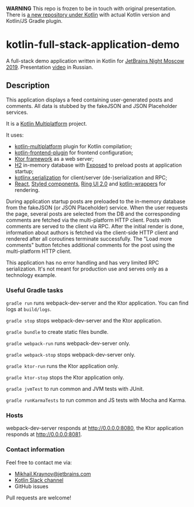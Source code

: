 **WARNING** This repo is frozen to be in touch with original presentation. There is [a new repository under Kotlin](https://github.com/Kotlin/kotlin-full-stack-application-demo) with actual Kotlin version and Kotlin/JS Gradle plugin.

# kotlin-full-stack-application-demo

A full-stack demo application written in Kotlin for [JetBrains Night Moscow 2019](https://info.jetbrains.com/jetbrains-night-moscow-2019).
Presentation [video](https://www.youtube.com/watch?v=SsREyo6DlTg) in Russian.

## Description

This application displays a feed containing user-generated posts and comments. All data is stubbed by the fakeJSON and JSON Placeholder services.

It is a [Kotlin Multiplatform](https://kotlinlang.org/docs/reference/multiplatform.html) project.

It uses:
- [kotlin-multiplatform](https://github.com/JetBrains/kotlin/blob/770a2e3f2d337b84f72dd574d6564913e065b58d/libraries/tools/kotlin-gradle-plugin/src/main/kotlin/org/jetbrains/kotlin/gradle/plugin/KotlinMultiplatformPlugin.kt) plugin for Kotlin compilation;
- [kotlin-frontend-plugin](https://github.com/Kotlin/kotlin-frontend-plugin) for frontend configuration;
- [Ktor framework](https://ktor.io) as a web server;
- [H2](http://www.h2database.com/html/main.html) in-memory database with [Exposed](https://github.com/JetBrains/Exposed) to preload posts at application startup;
- [kotlinx.serialization](https://github.com/Kotlin/kotlinx.serialization) for client/server (de-)serialization and RPC;
- [React](https://reactjs.org), [Styled components](https://www.styled-components.com), [Ring UI 2.0](https://jetbrains.github.io/ring-ui/develop-2.0/index.html) and [kotlin-wrappers](https://github.com/JetBrains/kotlin-wrappers) for rendering. 

During application startup posts are preloaded to the in-memory database from the fakeJSON (or JSON Placeholder) service. 
When the user requests the page, several posts are selected from the DB and the corresponding comments are fetched via the multi-platform HTTP client.
Posts with comments are served to the client via RPC. After the initial render is done, information about authors is fetched via the client-side HTTP client and rendered after all coroutines terminate successfully.
The "Load more comments" button fetches additional comments for the post using the multi-platform HTTP client.

This application has no error handling and has very limited RPC serialization. It's not meant for production use and serves only as a technology example.

### Useful Gradle tasks
`gradle run` runs webpack-dev-server and the Ktor application. You can find logs at `build/logs`.

`gradle stop` stops webpack-dev-server and the Ktor application.

`gradle bundle` to create static files bundle.

`gradle webpack-run` runs webpack-dev-server only.

`gradle webpack-stop` stops webpack-dev-server only.

`gradle ktor-run` runs the Ktor application only.

`gradle ktor-stop` stops the Ktor application only.

`gradle jvmTest` to run common and JVM tests with JUnit.

`gradle runKarmaTests` to run common and JS tests with Mocha and Karma.

### Hosts
webpack-dev-server responds at http://0.0.0.0:8080, the Ktor application responds at http://0.0.0.0:8081.

### Contact information

Feel free to contact me via:
- Mikhail.Kraynov@jetbrains.com
- [Kotlin Slack channel](https://kotlin.slack.com)
- GitHub issues

Pull requests are welcome!
